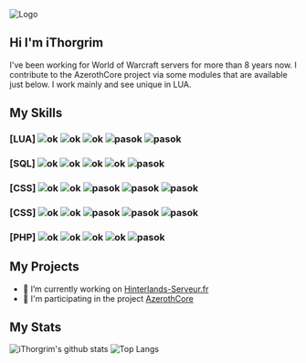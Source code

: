 ![Logo](https://zupimages.net/up/20/37/8eqj.png)<br>
## Hi I'm iThorgrim

I've been working for World of Warcraft servers for more than 8 years now.
I contribute to the AzerothCore project via some modules that are available just below.
I work mainly and see unique in LUA.

## My Skills
### [LUA] ![ok](https://zupimages.net/up/20/37/jpe7.png) ![ok](https://zupimages.net/up/20/37/jpe7.png) ![ok](https://zupimages.net/up/20/37/jpe7.png) ![pasok](https://zupimages.net/up/20/37/94ww.png) ![pasok](https://zupimages.net/up/20/37/94ww.png)
### [SQL] ![ok](https://zupimages.net/up/20/37/jpe7.png) ![ok](https://zupimages.net/up/20/37/jpe7.png) ![ok](https://zupimages.net/up/20/37/jpe7.png) ![ok](https://zupimages.net/up/20/37/jpe7.png) ![pasok](https://zupimages.net/up/20/37/94ww.png)
### [CSS] ![ok](https://zupimages.net/up/20/37/jpe7.png) ![ok](https://zupimages.net/up/20/37/jpe7.png) ![pasok](https://zupimages.net/up/20/37/94ww.png) ![pasok](https://zupimages.net/up/20/37/94ww.png) ![pasok](https://zupimages.net/up/20/37/94ww.png)
### [CSS] ![ok](https://zupimages.net/up/20/37/jpe7.png) ![ok](https://zupimages.net/up/20/37/jpe7.png) ![pasok](https://zupimages.net/up/20/37/94ww.png) ![pasok](https://zupimages.net/up/20/37/94ww.png) ![pasok](https://zupimages.net/up/20/37/94ww.png)
### [PHP] ![ok](https://zupimages.net/up/20/37/jpe7.png) ![ok](https://zupimages.net/up/20/37/jpe7.png) ![ok](https://zupimages.net/up/20/37/jpe7.png) ![ok](https://zupimages.net/up/20/37/jpe7.png) ![pasok](https://zupimages.net/up/20/37/94ww.png)

## My Projects
- 🔧 I’m currently working on [Hinterlands-Serveur.fr](http://hinterlands-serveur.fr/)<br/>
- 🔭 I'm participating in the project [AzerothCore](http://azerothcore.org)<br/>

## My Stats
![iThorgrim's github stats](https://github-readme-stats.vercel.app/api?username=ithorgrim-hub&show_icons=true&count_private=true&theme=graywhite)
![Top Langs](https://github-readme-stats.vercel.app/api/top-langs/?username=ithorgrim-hub&layout=compact)

